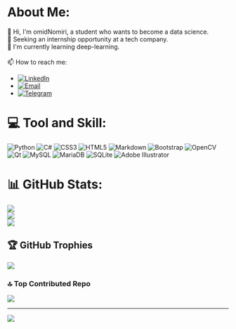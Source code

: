 # About Me:
👋 Hi, I'm omidNomiri, a student who wants to become a data science.
<br>
🤝 Seeking an internship opportunity at a tech company.
<br> 
🌱 I'm currently learning deep-learning.
<br><br> 
📫 How to reach me:<br>
- [![LinkedIn](https://img.shields.io/badge/LinkedIn-%230077B5.svg?logo=linkedin&logoColor=white)](https://www.linkedin.com/in/omid-nomiri-8153432b6?utm_source=share&utm_campaign=share_via&utm_content=profile&utm_medium=android_app)
- [![Email](https://img.shields.io/badge/Email-%230077B5.svg?logo=Gmail&logoColor=white)]([omidnomiri@gmail.com](https://mail.google.com/mail/u/0/?fs=1&tf=cm&source=mailto&to=omidnomiri@gmail.com))
- [![Telegram](https://img.shields.io/badge/Telegram-%230077B5.svg?logo=Telegram&logoColor=white)](https://t.me/Omidnom)


# 💻 Tool and Skill:
![Python](https://img.shields.io/badge/python-3670A0?style=for-the-badge&logo=python&logoColor=ffdd54) ![C#](https://img.shields.io/badge/c%23-%23239120.svg?style=for-the-badge&logo=csharp&logoColor=white) ![CSS3](https://img.shields.io/badge/css3-%231572B6.svg?style=for-the-badge&logo=css3&logoColor=white) ![HTML5](https://img.shields.io/badge/html5-%23E34F26.svg?style=for-the-badge&logo=html5&logoColor=white) ![Markdown](https://img.shields.io/badge/markdown-%23000000.svg?style=for-the-badge&logo=markdown&logoColor=white) ![Bootstrap](https://img.shields.io/badge/bootstrap-%238511FA.svg?style=for-the-badge&logo=bootstrap&logoColor=white) ![OpenCV](https://img.shields.io/badge/opencv-%23white.svg?style=for-the-badge&logo=opencv&logoColor=white) ![Qt](https://img.shields.io/badge/Qt-%23217346.svg?style=for-the-badge&logo=Qt&logoColor=white) ![MySQL](https://img.shields.io/badge/mysql-%2300000f.svg?style=for-the-badge&logo=mysql&logoColor=white) ![MariaDB](https://img.shields.io/badge/MariaDB-003545?style=for-the-badge&logo=mariadb&logoColor=white) ![SQLite](https://img.shields.io/badge/sqlite-%2307405e.svg?style=for-the-badge&logo=sqlite&logoColor=white) ![Adobe Illustrator](https://img.shields.io/badge/adobe%20illustrator-%23FF9A00.svg?style=for-the-badge&logo=adobe%20illustrator&logoColor=white)


# 📊 GitHub Stats:
![](https://github-readme-stats.vercel.app/api?username=omidNomiri&theme=dark&hide_border=false&include_all_commits=false&count_private=true)<br/>
![](https://github-readme-streak-stats.herokuapp.com/?user=omidNomiri&theme=dark&hide_border=false)<br/>
![](https://github-readme-stats.vercel.app/api/top-langs/?username=omidNomiri&theme=dark&hide_border=false&include_all_commits=false&count_private=true&layout=compact)


## 🏆 GitHub Trophies
![](https://github-profile-trophy.vercel.app/?username=omidNomiri&theme=discord&no-frame=false&no-bg=false&margin-w=4)


### 🔝 Top Contributed Repo
![](https://github-contributor-stats.vercel.app/api?username=omidNomiri&limit=5&theme=dark&combine_all_yearly_contributions=true)

---
[![](https://visitcount.itsvg.in/api?id=omidNomiri&icon=5&color=12)](https://visitcount.itsvg.in)
